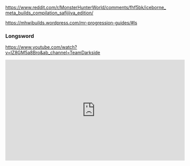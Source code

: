 
https://www.reddit.com/r/MonsterHunterWorld/comments/fhf5bk/iceborne_meta_builds_compilation_safijiiva_edition/

https://mhwibuilds.wordpress.com/mr-progression-guides/#ls

### Longsword

https://www.youtube.com/watch?v=IZ8GM5a8Bro&ab_channel=TeamDarkside

<iframe width="560" height="315" src="https://www.youtube.com/embed/IZ8GM5a8Bro" title="MHW Iceborne PC | Best Endgame Long Sword Build" frameborder="0" allow="accelerometer; autoplay; clipboard-write; encrypted-media; gyroscope; picture-in-picture; web-share" allowfullscreen></iframe>

